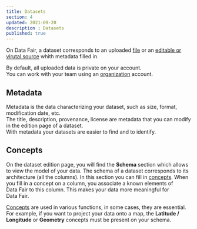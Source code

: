 ```yaml
---
title: Datasets
section: 4
updated: 2021-09-20
description : Datasets
published: true
---
```



On Data&nbsp;Fair, a dataset corresponds to an uploaded [file](./user-guide-backoffice/file-formats) or an [editable or virutal source](./user-guide-backoffice/import-dataset) whith metadata filled in.

By default, all uploaded data is private on your account.  
You can work with your team using an [organization](./user-guide-backoffice/organisation) account.

## Metadata

Metadata is the data characterizing your dataset, such as size, format, modification date, etc.  
The title, description, provenance, license are metadata that you can modify in the edition page of a dataset.  
With metadata your datasets are easier to find and to identify.

## Concepts  

On the dataset edition page, you will find the **Schema** section which allows to view the model of your data. The schema of a dataset corresponds to its architecture (all the columns). In this section you can fill in [concepts](./user-guide-backoffice/concept). When you fill in a concept on a column, you associate a known elements of Data&nbsp;Fair to this column. This makes your data more meaningful for Data&nbsp;Fair.

[Concepts](./user-guide-backoffice/concept) are used in various functions, in some cases, they are essential. For example, if you want to project your data onto a map, the **Latitude / Longitude** or **Geometry** concepts must be present on your schema.
